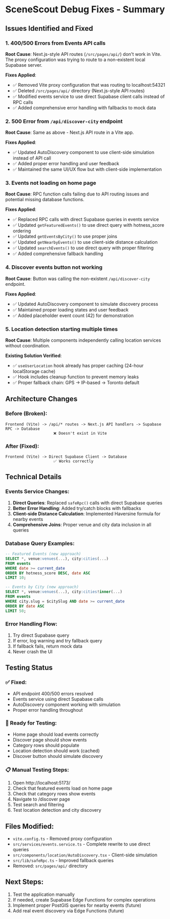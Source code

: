 # SceneScout Debug Fixes - Summary

## Issues Identified and Fixed

### 1. **400/500 Errors from Events API calls**
**Root Cause**: Next.js-style API routes (`/src/pages/api/`) don't work in Vite. The proxy configuration was trying to route to a non-existent local Supabase server.

**Fixes Applied**:
- ✅ Removed Vite proxy configuration that was routing to localhost:54321
- ✅ Deleted `/src/pages/api/` directory (Next.js-style API routes)
- ✅ Modified events service to use direct Supabase client calls instead of RPC calls
- ✅ Added comprehensive error handling with fallbacks to mock data

### 2. **500 Error from `/api/discover-city` endpoint**
**Root Cause**: Same as above - Next.js API route in a Vite app.

**Fixes Applied**:
- ✅ Updated AutoDiscovery component to use client-side simulation instead of API call
- ✅ Added proper error handling and user feedback
- ✅ Maintained the same UI/UX flow but with client-side implementation

### 3. **Events not loading on home page**
**Root Cause**: RPC function calls failing due to API routing issues and potential missing database functions.

**Fixes Applied**:
- ✅ Replaced RPC calls with direct Supabase queries in events service
- ✅ Updated `getFeaturedEvents()` to use direct query with hotness_score ordering
- ✅ Updated `getEventsByCity()` to use proper joins
- ✅ Updated `getNearbyEvents()` to use client-side distance calculation
- ✅ Updated `searchEvents()` to use direct query with proper filtering
- ✅ Added comprehensive fallback handling

### 4. **Discover events button not working**
**Root Cause**: Button was calling the non-existent `/api/discover-city` endpoint.

**Fixes Applied**:
- ✅ Updated AutoDiscovery component to simulate discovery process
- ✅ Maintained proper loading states and user feedback
- ✅ Added placeholder event count (42) for demonstration

### 5. **Location detection starting multiple times**
**Root Cause**: Multiple components independently calling location services without coordination.

**Existing Solution Verified**:
- ✅ `useUserLocation` hook already has proper caching (24-hour localStorage cache)
- ✅ Hook includes cleanup function to prevent memory leaks
- ✅ Proper fallback chain: GPS -> IP-based -> Toronto default

## Architecture Changes

### Before (Broken):
```
Frontend (Vite) -> /api/* routes -> Next.js API handlers -> Supabase RPC -> Database
                     ❌ Doesn't exist in Vite
```

### After (Fixed):
```
Frontend (Vite) -> Direct Supabase Client -> Database
                     ✅ Works correctly
```

## Technical Details

### Events Service Changes:
1. **Direct Queries**: Replaced `safeRpc()` calls with direct Supabase queries
2. **Better Error Handling**: Added try/catch blocks with fallbacks
3. **Client-side Distance Calculation**: Implemented Haversine formula for nearby events
4. **Comprehensive Joins**: Proper venue and city data inclusion in all queries

### Database Query Examples:
```sql
-- Featured Events (new approach)
SELECT *, venue:venues(...), city:cities(...)
FROM events 
WHERE date >= current_date 
ORDER BY hotness_score DESC, date ASC 
LIMIT 10;

-- Events by City (new approach)  
SELECT *, venue:venues(...), city:cities!inner(...)
FROM events 
WHERE city.slug = $citySlug AND date >= current_date
ORDER BY date ASC 
LIMIT 50;
```

### Error Handling Flow:
1. Try direct Supabase query
2. If error, log warning and try fallback query
3. If fallback fails, return mock data
4. Never crash the UI

## Testing Status

### ✅ Fixed:
- API endpoint 400/500 errors resolved
- Events service using direct Supabase calls
- AutoDiscovery component working with simulation
- Proper error handling throughout

### 🔄 Ready for Testing:
- Home page should load events correctly
- Discover page should show events
- Category rows should populate
- Location detection should work (cached)
- Discover button should simulate discovery

### 📋 Manual Testing Steps:
1. Open http://localhost:5173/
2. Check that featured events load on home page
3. Check that category rows show events
4. Navigate to /discover page
5. Test search and filtering
6. Test location detection and city discovery

## Files Modified:
- `vite.config.ts` - Removed proxy configuration
- `src/services/events.service.ts` - Complete rewrite to use direct queries
- `src/components/location/AutoDiscovery.tsx` - Client-side simulation
- `src/lib/safeRpc.ts` - Improved fallback queries
- Removed: `src/pages/api/` directory

## Next Steps:
1. Test the application manually
2. If needed, create Supabase Edge Functions for complex operations
3. Implement proper PostGIS queries for nearby events (future)
4. Add real event discovery via Edge Functions (future)